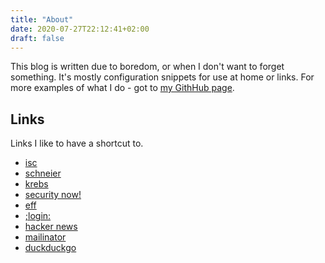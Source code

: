 ```yaml
---
title: "About"
date: 2020-07-27T22:12:41+02:00
draft: false
---
```


This blog is written due to boredom, or when I don't want to forget something. It's mostly configuration snippets for use at home or links. For more examples of what I do - got to [my GithHub page](https://github.com/aheimsbakk/).


## Links
Links I like to have a shortcut to.


* [isc](https://isc.sans.edu/)
* [schneier](https://www.schneier.com/)
* [krebs](http://krebsonsecurity.com/)
* [security now!](https://www.grc.com/securitynow.htm)
* [eff](https://www.eff.org/)
* [;login:](https://www.usenix.org/publications/login)
* [hacker news](https://news.ycombinator.com/)
* [mailinator](https://mailinator.com/)
* [duckduckgo](https://duckduckgo.com/)

<!---
# vim: set spell spelllang=en:
-->
